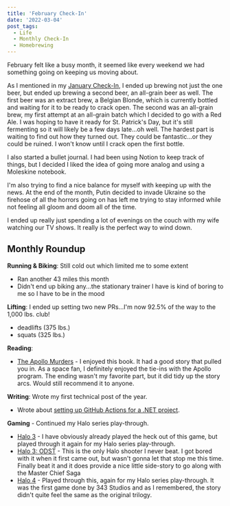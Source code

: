```yaml
---
title: 'February Check-In'
date: '2022-03-04'
post_tags:
  - Life
  - Monthly Check-In
  - Homebrewing
---
```


February felt like a busy month, it seemed like every weekend we had something going on keeping us moving about.
<!-- excerpt -->

As I mentioned in my [January Check-In](https://kpwags.com/posts/2022/02/04/january-check-in), I ended up brewing not just the one beer, but ended up brewing a second beer, an all-grain beer as well. The first beer was an extract brew, a Belgian Blonde, which is currently bottled and waiting for it to be ready to crack open. The second was an all-grain brew, my first attempt at an all-grain batch which I decided to go with a Red Ale. I was hoping to have it ready for St. Patrick's Day, but it's still fermenting so it will likely be a few days late...oh well. The hardest part is waiting to find out how they turned out. They could be fantastic...or they could be ruined. I won't know until I crack open the first bottle.

I also started a bullet journal. I had been using Notion to keep track of things, but I decided I liked the idea of going more analog and using a Moleskine notebook.

I'm also trying to find a nice balance for myself with keeping up with the news. At the end of the month, Putin decided to invade Ukraine so the firehose of all the horrors going on has left me trying to stay informed while not feeling all gloom and doom all of the time.

I ended up really just spending a lot of evenings on the couch with my wife watching our TV shows. It really is the perfect way to wind down.

## Monthly Roundup

**Running & Biking**: Still cold out which limited me to some extent

-   Ran another 43 miles this month
-   Didn't end up biking any...the stationary trainer I have is kind of boring to me so I have to be in the mood

**Lifting**: I ended up setting two new PRs...I'm now 92.5% of the way to the 1,000 lbs. club!

-   deadlifts (375 lbs.)
-   squats (325 lbs.)

**Reading**:

-   <a href="https://bookshop.org/books/the-apollo-murders-9781668601075/9780316264532" target="_blank" rel="noreferrer nofollow">The Apollo Murders</a> - I enjoyed this book. It had a good story that pulled you in. As a space fan, I definitely enjoyed the tie-ins with the Apollo program. The ending
    wasn't my favorite part, but it did tidy up the story arcs. Would still recommend it to anyone.

**Writing**: Wrote my first technical post of the year.

-   Wrote about [setting up GitHub Actions for a .NET project](https://kpwags.com/posts/2022/02/19/setting-up-github-actions-on-net-projects).

**Gaming** - Continued my Halo series play-through.

-   <a href="https://www.xbox.com/en-us/games/store/halo-the-master-chief-collection/9ntm9hxnlszx" target="_blank" rel="noreferrer nofollow">Halo 3</a> - I have obviously already played the heck out of this game, but played through it again for my Halo series play-through.
-   <a href="https://www.xbox.com/en-us/games/store/halo-the-master-chief-collection/9ntm9hxnlszx" target="_blank" rel="noreferrer nofollow">Halo 3: ODST</a> - This is the only Halo shooter I never beat. I got bored with it when it first came out, but wasn't gonna let that stop me this time. Finally
    beat it and it does provide a nice little side-story to go along with the Master Chief Saga
-   <a href="https://www.xbox.com/en-us/games/store/halo-the-master-chief-collection/9ntm9hxnlszx" target="_blank" rel="noreferrer nofollow">Halo 4</a> - Played through this, again for my Halo series play-through. It was the first game done by 343 Studios and as I remembered, the story didn't
    quite feel the same as the original trilogy.
